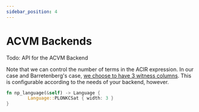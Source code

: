 ```yaml
---
sidebar_position: 4
---
```


# ACVM Backends

Todo: API for the ACVM Backend


Note that we can control the number of terms in the ACIR expression. In our case and Barretenberg's case, [we choose to have 3 witness columns](https://github.com/Ethan-000/halo2_backend/blob/0.1.2/crates/noir_halo2_backend_pse/src/acvm_interop/proof_system.rs#L144). This is configurable according to the needs of your backend, however.
```rust
fn np_language(&self) -> Language {
        Language::PLONKCSat { width: 3 }
}
```